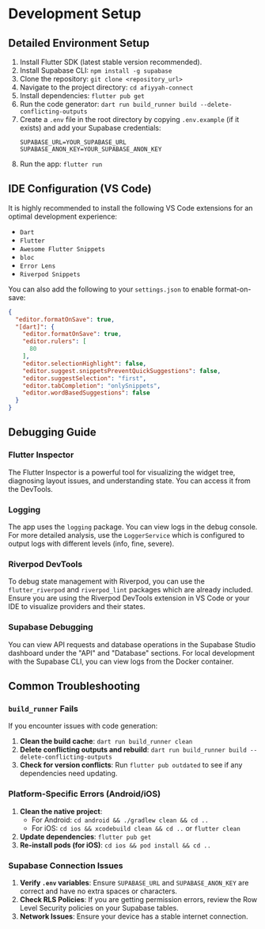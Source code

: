 # Development Setup

## Detailed Environment Setup
1. Install Flutter SDK (latest stable version recommended).
2. Install Supabase CLI: `npm install -g supabase`
3. Clone the repository: `git clone <repository_url>`
4. Navigate to the project directory: `cd afiyyah-connect`
5. Install dependencies: `flutter pub get`
6. Run the code generator: `dart run build_runner build --delete-conflicting-outputs`
7. Create a `.env` file in the root directory by copying `.env.example` (if it exists) and add your Supabase credentials:
   ```
   SUPABASE_URL=YOUR_SUPABASE_URL
   SUPABASE_ANON_KEY=YOUR_SUPABASE_ANON_KEY
   ```
8. Run the app: `flutter run`

## IDE Configuration (VS Code)
It is highly recommended to install the following VS Code extensions for an optimal development experience:
- `Dart`
- `Flutter`
- `Awesome Flutter Snippets`
- `bloc`
- `Error Lens`
- `Riverpod Snippets`

You can also add the following to your `settings.json` to enable format-on-save:
```json
{
  "editor.formatOnSave": true,
  "[dart]": {
    "editor.formatOnSave": true,
    "editor.rulers": [
      80
    ],
    "editor.selectionHighlight": false,
    "editor.suggest.snippetsPreventQuickSuggestions": false,
    "editor.suggestSelection": "first",
    "editor.tabCompletion": "onlySnippets",
    "editor.wordBasedSuggestions": false
  }
}
```

## Debugging Guide

### Flutter Inspector
The Flutter Inspector is a powerful tool for visualizing the widget tree, diagnosing layout issues, and understanding state. You can access it from the DevTools.

### Logging
The app uses the `logging` package. You can view logs in the debug console. For more detailed analysis, use the `LoggerService` which is configured to output logs with different levels (info, fine, severe).

### Riverpod DevTools
To debug state management with Riverpod, you can use the `flutter_riverpod` and `riverpod_lint` packages which are already included. Ensure you are using the Riverpod DevTools extension in VS Code or your IDE to visualize providers and their states.

### Supabase Debugging
You can view API requests and database operations in the Supabase Studio dashboard under the "API" and "Database" sections. For local development with the Supabase CLI, you can view logs from the Docker container.

## Common Troubleshooting

### `build_runner` Fails
If you encounter issues with code generation:
1. **Clean the build cache**: `dart run build_runner clean`
2. **Delete conflicting outputs and rebuild**: `dart run build_runner build --delete-conflicting-outputs`
3. **Check for version conflicts**: Run `flutter pub outdated` to see if any dependencies need updating.

### Platform-Specific Errors (Android/iOS)
1. **Clean the native project**:
   - For Android: `cd android && ./gradlew clean && cd ..`
   - For iOS: `cd ios && xcodebuild clean && cd ..` or `flutter clean`
2. **Update dependencies**: `flutter pub get`
3. **Re-install pods (for iOS)**: `cd ios && pod install && cd ..`

### Supabase Connection Issues
1. **Verify `.env` variables**: Ensure `SUPABASE_URL` and `SUPABASE_ANON_KEY` are correct and have no extra spaces or characters.
2. **Check RLS Policies**: If you are getting permission errors, review the Row Level Security policies on your Supabase tables.
3. **Network Issues**: Ensure your device has a stable internet connection.
